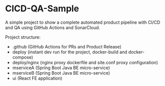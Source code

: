 # CICD-QA-Sample
A simple project to show a complete automated product pipeline with CI/CD and QA using GitHub Actions and SonarCloud.

Project structure:
- .github       (GitHub Actions for PRs and Product Release)
- deploy        (instant dev run for the project, docker-build and docker-compose)
- deploy/nginx  (nginx proxy dockerfile and site.conf proxy configuration)
- mserviceA     (Spring Boot Java BE micro-service)
- mserviceB     (Spring Boot Java BE micro-service)
- ui            (React FE application)
